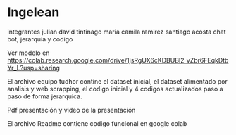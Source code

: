 # Ingelean
integrantes
julian david tintinago
maria camila ramirez
santiago acosta 
chat bot, jerarquia y codigo

Ver modelo en https://colab.research.google.com/drive/1jsRgUX6cKDBUBl2_vZbr6FEqkDtbYr_L?usp=sharing

El archivo equipo tudhor contine el dataset inicial, el dataset alimentado por analisis y  web scrapping, el codigo inicial y 4 codigos actualizados paso a paso de forma jerarquica.

Pdf presentación y video de la presentación

El archivo Readme contiene codigo funcional en google colab 
